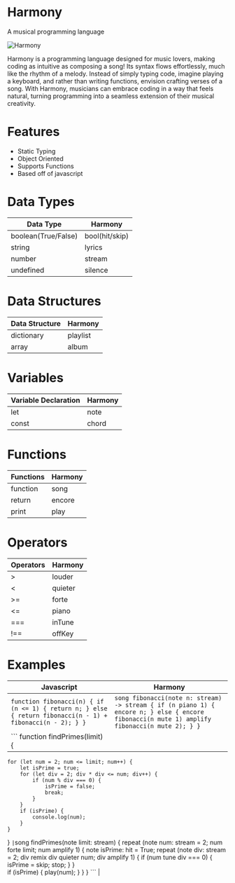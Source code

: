 # Harmony

A musical programming language

![Harmony](https://github.com/user-attachments/assets/4f93782f-74a6-47a5-9e81-b37b6b349e9b)

Harmony is a programming language designed for music lovers, making coding as intuitive as composing a song! Its syntax flows effortlessly, much like the rhythm of a melody. Instead of simply typing code, imagine playing a keyboard, and rather than writing functions, envision crafting verses of a song. With Harmony, musicians can embrace coding in a way that feels natural, turning programming into a seamless extension of their musical creativity.

# Features

- Static Typing
- Object Oriented
- Supports Functions
- Based off of javascript

# Data Types

| Data Type            | Harmony     |
| ------------------- | -------------- |
| boolean(True/False) | bool(hit/skip) |
| string              | lyrics         |
| number              | stream         |
| undefined           | silence        |

# Data Structures

| Data Structure    | Harmony |
| ---------- | ---------- |
| dictionary | playlist   |
| array      | album      |

# Variables

| Variable Declaration | Harmony |
| ------- | ---------- |
| let     | note       |
| const   | chord      |

# Functions

| Functions  | Harmony |
| -------- | ---------- |
| function | song       |
| return   | encore     |
| print    | play       |

# Operators

| Operators | Harmony |
| ------- | ---------- |
| >       | louder     |
| <       | quieter    |
| >=      | forte      |
| <=      | piano      |
| ===     | inTune     |
| !==     | offKey     |

# Examples

| Javascript | Harmony |
| ---------- | ------- |
| ``` function fibonacci(n) { if (n <= 1) { return n; } else { return fibonacci(n - 1) + fibonacci(n - 2); } } ```| ```song fibonacci(note n: stream) -> stream { if (n piano 1) { encore n; } else { encore fibonacci(n mute 1) amplify fibonacci(n mute 2); } } ```|
| ``` function findPrimes(limit) {
    for (let num = 2; num <= limit; num++) {
        let isPrime = true;
        for (let div = 2; div * div <= num; div++) {
            if (num % div === 0) {
                isPrime = false;
                break;
            }
        }
        if (isPrime) {
            console.log(num);
        }
    } 
  } ```
| ```song findPrimes(note limit: stream) { repeat (note num: stream = 2; num forte limit; num amplify 1) {
        note isPrime: hit = True;
        repeat (note div: stream = 2; div remix div quieter num; div amplify 1) {
            if (num tune div === 0) {
                isPrime = skip;
                stop;
            }
        }       
        if (isPrime) {
            play(num);
        }
    }
} ``` |

